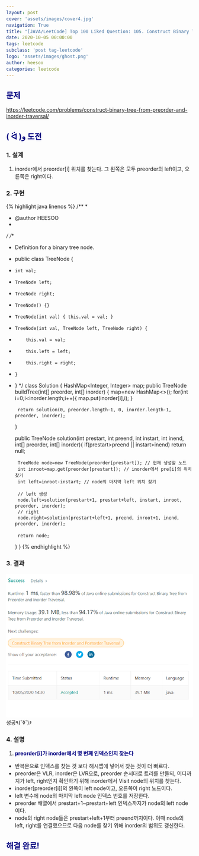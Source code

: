```yaml
---
layout: post
cover: 'assets/images/cover4.jpg'
navigation: True
title: "[JAVA/LeetCode] Top 100 Liked Question: 105. Construct Binary Tree from Preorder and Inorder Traversal"
date: 2020-10-05 00:00:00
tags: leetcode
subclass: 'post tag-leetcode'
logo: 'assets/images/ghost.png'
author: heesoo
categories: leetcode
---
```

## <span style="color:navy">문제</span>
<https://leetcode.com/problems/construct-binary-tree-from-preorder-and-inorder-traversal/>

## <span style="color:navy">( ᐛ )و 도전</span>

### 1. 설계
1. inorder에서 preorder[i] 위치를 찾는다. 그 왼쪽은 모두 preorder의 left이고, 오른쪽은 right이다.

### 2. 구현 
{% highlight java linenos %}
/**
 *
 * @author HEESOO
 *
 */
/**
 * Definition for a binary tree node.
 * public class TreeNode {
 *     int val;
 *     TreeNode left;
 *     TreeNode right;
 *     TreeNode() {}
 *     TreeNode(int val) { this.val = val; }
 *     TreeNode(int val, TreeNode left, TreeNode right) {
 *         this.val = val;
 *         this.left = left;
 *         this.right = right;
 *     }
 * }
 */
class Solution {
    HashMap<Integer, Integer> map;
    public TreeNode buildTree(int[] preorder, int[] inorder) {
        map=new HashMap<>();
        for(int i=0;i<inorder.length;i++){
            map.put(inorder[i],i);
        }
        
        return solution(0, preorder.length-1, 0, inorder.length-1, preorder, inorder);
    }
    
    public TreeNode solution(int prestart, int preend, int instart, int inend, int[] preorder, int[] inorder){
        if(prestart>preend || instart>inend) return null;
        
        TreeNode node=new TreeNode(preorder[prestart]); // 현재 생성할 노드
        int inroot=map.get(preorder[prestart]); // inorder에서 pre[i]의 위치 찾기
        int left=inroot-instart; // node의 마지막 left 위치 찾기
        
        // left 생성
        node.left=solution(prestart+1, prestart+left, instart, inroot, preorder, inorder);
        // right
        node.right=solution(prestart+left+1, preend, inroot+1, inend, preorder, inorder);
        
        return node;
    }
}
{% endhighlight %}

### 3. 결과
![실행결과](./assets/images/201005_1.PNG)
성공٩(˘◊˘)۶   

### 4. 설명
1. **<span style="color:navy">preorder[i]가 inorder에서 몇 번째 인덱스인지 찾는다</span>**
- 반복문으로 인덱스를 찾는 것 보다 해시맵에 넣어서 찾는 것이 더 빠르다.
- preorder은 VLR, inorder은 LVR으로, preorder 순서대로 트리를 만들되, 어디까지가 left, right인지 확인하기 위해 inorder에서 Visit node의 위치를 찾는다.
- inorder[preorder[i]]의 왼쪽이 left node이고, 오른쪽이 right 노드이다.
- left 변수에 node의 마지막 left node 인덱스 번호를 저장한다.
- preorder 배열에서 prestart+1~prestart+left 인덱스까지가 node의 left node이다.
- node의 right node들은 prestart+left+1부터 preend까지이다. 이때 node의 left, right를 연결했으므로 다음 node를 찾기 위해 inorder의 범위도 갱신한다. 
  
## <span style="color:navy">해결 완료!</span>
